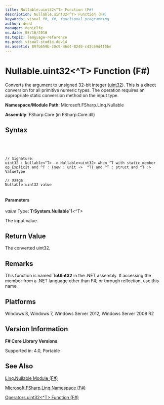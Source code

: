 ```yaml
---
title: Nullable.uint32<^T> Function (F#)
description: Nullable.uint32<^T> Function (F#)
keywords: visual f#, f#, functional programming
author: dend
manager: danielfe
ms.date: 05/16/2016
ms.topic: language-reference
ms.prod: visual-studio-dev14
ms.assetid: 89fb659b-20c9-46d4-8240-c43c69d4f5be 
---
```


# Nullable.uint32<^T> Function (F#)

Converts the argument to unsigned 32-bit integer ([uint32](http://msdn.microsoft.com/en-us/library/02aea3e2-e400-453a-a681-3a657afe1825)). This is a direct conversion for all primitive numeric types. The operation requires an appropriate static conversion method on the input type.

**Namespace/Module Path**: Microsoft.FSharp.Linq.Nullable

**Assembly**: FSharp.Core (in FSharp.Core.dll)


## Syntax



```




// Signature:
uint32 : Nullable<^T> -> Nullable<uint32> when ^T with static member op_Explicit and ^T : (new : unit ->  ^T) and ^T : struct and ^T :> ValueType

// Usage:
Nullable.uint32 value


```





#### Parameters
*value*
Type: **T:System.Nullable&#96;1**&lt;^T&gt;


The input value.




## Return Value
The converted uint32.


## Remarks
This function is named **ToUInt32** in the .NET assembly. If accessing the member from a .NET language other than F#, or through reflection, use this name.


## Platforms
Windows 8, Windows 7, Windows Server 2012, Windows Server 2008 R2


## Version Information
**F# Core Library Versions**

Supported in: 4.0, Portable




## See Also
[Linq.Nullable Module &#40;F&#35;&#41;](Linq.Nullable-Module-%5BFSharp%5D.md)

[Microsoft.FSharp.Linq Namespace &#40;F&#35;&#41;](Microsoft.FSharp.Linq-Namespace-%5BFSharp%5D.md)

[Operators.uint32&#60;^T&#62; Function &#40;F&#35;&#41;](Operators.uint32%5B%5ET%5D-Function-%5BFSharp%5D.md)

